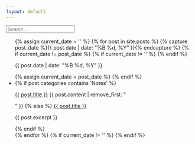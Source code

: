 ```yaml
---
layout: default
---
```


<div class="searchInput">
  <input type="text" id="search-input" placeholder="Search...">
    <p id="p-result-count" style="margin-top: 0px;"><span id="result-count"></span></p>
    <div class="resultBox">
      <!-- here list are inserted from javascript -->
  </div>
</div>

<ul id="post-list">
  {% assign current_date = '' %}
  {% for post in site.posts %}
    {% capture post_date %}{{ post.date | date: "%B %d, %Y" }}{% endcapture %}
    {% if current_date != post_date %}
      {% if current_date != '' %}
      {% endif %}
      <div class="date-separator"><p>{{ post.date | date: "%B %d, %Y" }}</p></div>
    {% assign current_date = post_date %}
    {% endif %}
    <li class="post-item" data-tags="{{ post.tags | join: ' ' }}" data-categories="{{ post.categories | join: ' ' }}">
      {% if post.categories contains 'Notes' %}
       <p><a class="title" href="{{ site.baseurl }}{{ post.url | xml_escape }}">{{ post.title }}</a> {{ post.content | remove_first: "<p>" }}
      {% else %}
       <a href="{{ site.baseurl }}{{ post.url | xml_escape }}">{{ post.title }}</a>
        <p>{{ post.excerpt }}</p>
      {% endif %}
    </li>
  {% endfor %}
  {% if current_date != '' %}
  {% endif %}
</ul>


<script>
document.addEventListener("DOMContentLoaded", function() {
  const searchInput = document.getElementById("search-input");
  const postItems = document.querySelectorAll(".post-item");

  searchInput.addEventListener("input", function() {
    const searchTerm = searchInput.value.toLowerCase();

    postItems.forEach(function(postItem) {
      const postTitle = postItem.querySelector("a").innerText.toLowerCase();
      const postContent = postItem.querySelector("p").innerText.toLowerCase();
      const postTags = postItem.getAttribute("data-tags").toLowerCase();
      const postCategories = postItem.getAttribute("data-categories").toLowerCase();

      if (
        postTitle.includes(searchTerm) ||
        postContent.includes(searchTerm) ||
        postTags.includes(searchTerm) ||
        postCategories.includes(searchTerm)
      ) {
        postItem.style.display = "block"; // Show the post
      } else {
        postItem.style.display = "none"; // Hide the post
      }
    });
  });
});
</script>
<script src="/js/suggest.js"></script>
